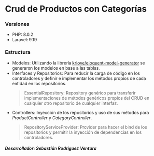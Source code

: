 # Crud de Productos con Categorías
### Versiones
- PHP: 8.0.2
- Laravel: 9.19
### Estructura
- Modelos: Utilizando la librería [krlove/eloquent-model-generator](https://github.com/krlove/eloquent-model-generator) se generaron los modelos en base a las tablas.
- Interfaces y Repositorios: Para reducir la carga de código en los controladores y definir e implementar los métodos propios de cada entidad en los repositorios.
  > EssentialRepository: Repository genérico para transferir implementaciones de métodos genéricos propios del CRUD en cualquier otro repositorio de cualquier interfaz.
- Controllers: Inyección de los repositorios y uso de sus métodos para *ProductController* y *CategoryController*.
  > RepositoryServiceProvider: Provider para hacer el bind de los repositorios y permitir la inyección de dependencias en los controladores.

##### Desarrollador: Sebastián Rodríguez Ventura